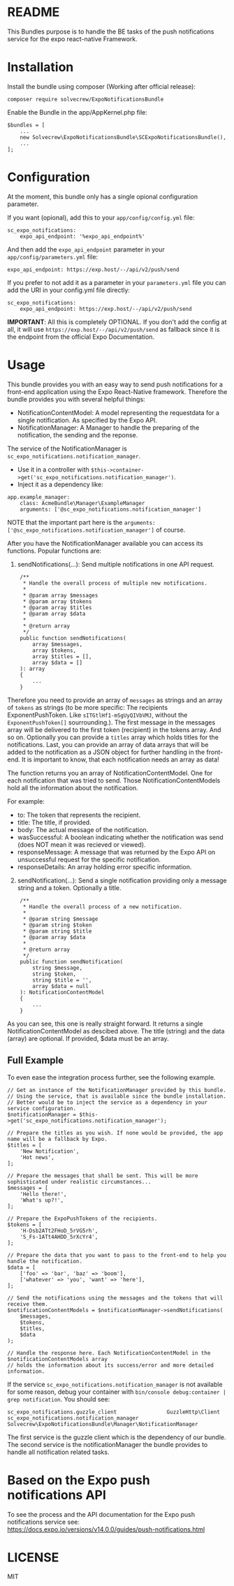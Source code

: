 README
======

This Bundles purpose is to handle the BE tasks of the push notifications service for the expo react-native Framework.

# Installation

Install the bundle using composer (Working after official release):
```
composer require solvecrew/ExpoNotificationsBundle
```

Enable the Bundle in the app/AppKernel.php file:
```
$bundles = [
    ...
    new Solvecrew\ExpoNotificationsBundle\SCExpoNotificationsBundle(),
    ...
];
```
# Configuration

At the moment, this bundle only has a single opional configuration parameter.

If you want (opional), add this to your `app/config/config.yml` file:
```
sc_expo_notifications:
    expo_api_endpoint: '%expo_api_endpoint%'
```

And then add the `expo_api_endpoint` parameter in your `app/config/parameters.yml` file:
```
expo_api_endpoint: https://exp.host/--/api/v2/push/send
```

If you prefer to not add it as a parameter in your `parameters.yml` file you can add the URI in your config.yml file directly:
```
sc_expo_notifications:
    expo_api_endpoint: https://exp.host/--/api/v2/push/send
```

__IMPORTANT__: All this is completely OPTIONAL. If you don't add the config at all, it will use `https://exp.host/--/api/v2/push/send` as fallback since it is the endpoint from the official Expo Documentation.

# Usage

This bundle provides you with an easy way to send push notifications for a front-end application using the Expo
React-Native framework. Therefore the bundle provides you with several helpful things:
- NotificationContentModel: A model representing the requestdata for a single notification. As specified by the Expo
API.
- NotificationManager: A Manager to handle the preparing of the notification, the sending and the reponse.

The service of the NotificationManager is `sc_expo_notifications.notification_manager`.
- Use it in a controller with `$this->container->get('sc_expo_notifications.notification_manager')`.
- Inject it as a dependency like:
```
app.example_manager:
    class: AcmeBundle\Manager\ExampleManager
    arguments: ['@sc_expo_notifications.notification_manager']
```
NOTE that the important part here is the `arguments: ['@sc_expo_notifications.notification_manager']` of course.

After you have the NotificationManager available you can access its functions.
Popular functions are:

1. sendNotifications(...): Send multiple notifications in one API request.

```
    /**
     * Handle the overall process of multiple new notifications.
     *
     * @param array $messages
     * @param array $tokens
     * @param array $titles
     * @param array $data
     *
     * @return array
     */
    public function sendNotifications(
        array $messages,
        array $tokens,
        array $titles = [],
        array $data = []
    ): array
    {
		...
    }
```

Therefore you need to provide an array of `messages` as strings and an array of `tokens` as strings (to be more
specific: The recipients ExponentPushToken. Like `sITGtlHf1-mSgUyQIVbVMJ`, without the `ExponentPushToken[]`
sourrounding.). The first message in the messages array will be delivered to the first token (recipient) in the tokens
array. And so on. Optionally you can provide a `titles` array which holds titles for the notifications. Last, you can
provide an array of data arrays that will be added to the notification as a JSON object for further handling in the
front-end. It is important to know, that each notification needs an array as data!

The function returns you an array of NotificationContentModel. One for each notification that was tried to send.
Those NotificationContentModels hold all the information about the notification.

For example:
- to: The token that represents the recipient.
- title: The title, if provided.
- body: The actual message of the notification.
- wasSuccessful: A boolean indicating whether the notification was send (does NOT mean it was recieved or viewed).
- responseMessage: A message that was returned by the Expo API on unsuccessful request for the specific notification.
- responseDetails: An array holding error specific information.

2. sendNotification(...): Send a single notification providing only a message string and a token. Optionally a title.

```
    /**
     * Handle the overall process of a new notification.
     *
     * @param string $message
     * @param string $token
     * @param string $title
     * @param array $data
     *
     * @return array
     */
    public function sendNotification(
        string $message,
        string $token,
        string $title = '',
		array $data = null
    ): NotificationContentModel
    {
		...
    }
```
As you can see, this one is really straight forward. It returns a single NotificationContentModel as descibed above.
The title (string) and the data (array) are optional. If provided, $data must be an array.

## Full Example

To even ease the integration process further, see the following example.

```
// Get an instance of the NotificationManager provided by this bundle.
// Using the service, that is available since the bundle installation.
// Better would be to inject the service as a dependency in your service configuration.
$notificationManager = $this->get('sc_expo_notifications.notification_manager');

// Prepare the titles as you wish. If none would be provided, the app name will be a fallback by Expo.
$titles = [
    'New Notification',
    'Hot news',
];

// Prepare the messages that shall be sent. This will be more sophisticated under realistic circumstances...
$messages = [
    'Hello there!',
    'What's up?!',
];

// Prepare the ExpoPushTokens of the recipients.
$tokens = [
    'H-Dsb2ATt2FHoD_5rVG5rh',
    'S_Fs-1ATt4AHDD_5rXcYr4',
];

// Prepare the data that you want to pass to the front-end to help you handle the notification.
$data = [
	['foo' => 'bar', 'baz' => 'boom'],
	['whatever' => 'you', 'want' => 'here'],
];

// Send the notifications using the messages and the tokens that will receive them.
$notificationContentModels = $notificationManager->sendNotifications(
    $messages,
    $tokens,
	$titles,
	$data
);

// Handle the response here. Each NotificationContentModel in the $notificationContentModels array
// holds the information about its success/error and more detailed information.
```

If the service `sc_expo_notifications.notification_manager` is not available for some reason, debug your container with
`bin/console debug:container | grep notification`.
You should see:
```
sc_expo_notifications.guzzle_client                GuzzleHttp\Client
sc_expo_notifications.notification_manager         Solvecrew\ExpoNotificationsBundle\Manager\NotificationManager
```

The first service is the guzzle client which is the dependency of our bundle.
The second service is the notificationManager the bundle provides to handle all notification related tasks.


# Based on the Expo push notifications API

To see the process and the API documentation for the Expo push notifications service see:
https://docs.expo.io/versions/v14.0.0/guides/push-notifications.html

# LICENSE
MIT
